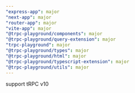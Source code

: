 ```yaml
---
"express-app": major
"next-app": major
"router-app": major
"vite-app": major
"@trpc-playground/components": major
"@trpc-playground/query-extension": major
"trpc-playground": major
"@trpc-playground/types": major
"@trpc-playground/html": major
"@trpc-playground/typescript-extension": major
"@trpc-playground/utils": major
---
```


support tRPC v10
